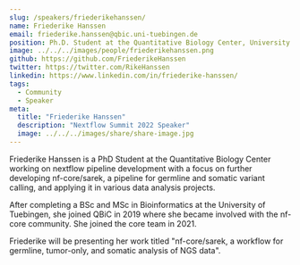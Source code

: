 ```yaml
---
slug: /speakers/friederikehanssen/
name: Friederike Hanssen
email: friederike.hanssen@qbic.uni-tuebingen.de
position: Ph.D. Student at the Quantitative Biology Center, University of Tübingen
image: ../../../images/people/friederikehanssen.png
github: https://github.com/FriederikeHanssen
twitter: https://twitter.com/RikeHanssen
linkedin: https://www.linkedin.com/in/friederike-hanssen/
tags:
  - Community
  - Speaker
meta:
  title: "Friederike Hanssen"
  description: "Nextflow Summit 2022 Speaker"
  image: ../../../images/share/share-image.jpg
---
```

Friederike Hanssen is a PhD Student at the Quantitative Biology Center working on nextflow pipeline development with a focus on further developing nf-core/sarek, a pipeline for germline and somatic variant calling, and applying it in various data analysis projects.

After completing a BSc and MSc in Bioinformatics at the University of Tuebingen, she joined QBiC in 2019 where she became involved with the nf-core community. She joined the core team in 2021.

Friederike will be presenting her work titled "nf-core/sarek, a workflow for germline, tumor-only, and somatic analysis of NGS data".
